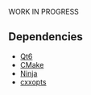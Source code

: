 WORK IN PROGRESS

## Dependencies

- [Qt6](https://www.qt.io/download)
- [CMake](https://cmake.org/download/)
- [Ninja](https://ninja-build.org/)
- [cxxopts](https://github.com/jarro2783/cxxopts)
